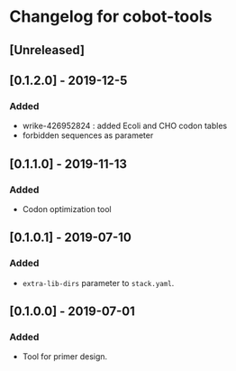 # Changelog for cobot-tools

## [Unreleased]

## [0.1.2.0] - 2019-12-5
### Added
- wrike-426952824 : added Ecoli and CHO codon tables
- forbidden sequences as parameter

## [0.1.1.0] - 2019-11-13
### Added
- Codon optimization tool

## [0.1.0.1] - 2019-07-10
### Added
- `extra-lib-dirs` parameter to `stack.yaml`.

## [0.1.0.0] - 2019-07-01
### Added
- Tool for primer design.
